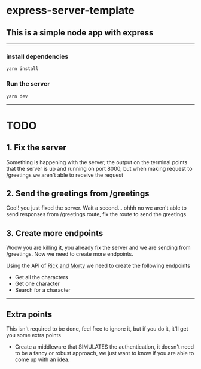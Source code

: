# express-server-template

## This is a simple node app with express
---

### install dependencies
`yarn install`

### Run the server
`yarn dev`

---

# TODO

## 1.  Fix the server
Something is happening with the server, the output on the terminal points that the server is up and running on port 8000, but when making request to /greetings we aren't able to receive the request

## 2. Send the greetings from /greetings
Cool! you just fixed the server. Wait a second... ohhh no we aren't able to send responses from /greetings route, fix the route to send the greetings

## 3. Create more endpoints
Woow you are killing it, you already fix the server and we are sending from /greetings. Now we need to create more endpoints.

Using the API of [Rick and Morty](https://rickandmortyapi.com/api) we need to create the following endpoints
- Get all the characters
- Get one character
- Search for a character

---

## Extra points
This isn't required to be done, feel free to ignore it, but if you do it, it'll get you some extra points

- Create a middleware that SIMULATES the authentication, it doesn't need to be a fancy or robust approach, we just want to know if you are able to come up with an idea.

